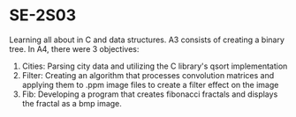 # SE-2S03
Learning all about in C and data structures. A3 consists of creating a binary tree. In A4, there were 3 objectives: 
1) Cities: Parsing city data and utilizing the C library's qsort implementation
2) Filter: Creating an algorithm that processes convolution matrices and applying them to .ppm image files to create a filter effect on the image  
3) Fib: Developing a program that creates fibonacci fractals and displays the fractal as a bmp image.
